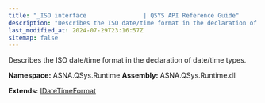 ```yaml
---
title: "_ISO interface                | QSYS API Reference Guide"
description: "Describes the ISO date/time format in the declaration of date/time types. "
last_modified_at: 2024-07-29T23:16:57Z
sitemap: false
---
```


Describes the ISO date/time format in the declaration of date/time types.

**Namespace:** ASNA.QSys.Runtime
**Assembly:** ASNA.QSys.Runtime.dll

**Extends:** [IDateTimeFormat](/reference/runtime/qsys-runtime/i-date-time-format.html)
<br>
<br>
